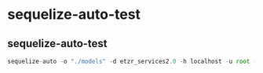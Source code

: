 # sequelize-auto-test
## sequelize-auto-test

```js
sequelize-auto -o "./models" -d etzr_services2.0 -h localhost -u root -p 3306 -x Admin12345* -e mysql
```